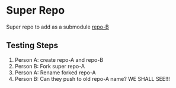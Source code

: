 # Super Repo

Super repo to add as a submodule [repo-B](git@github.com:scrasmussen/repo-B.git)

## Testing Steps

1. Person A: create repo-A and repo-B
2. Person B: Fork super repo-A
3. Person A: Rename forked repo-A
4. Person B: Can they push to old repo-A name? WE SHALL SEE!!!
